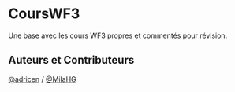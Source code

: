 # CoursWF3
Une base avec les cours WF3 propres et commentés pour révision.

## Auteurs et Contributeurs

[@adricen](https://github.com/adricen) / [@MilaHG](https://github.com/MilaHG)

